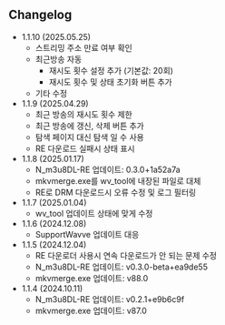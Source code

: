 ## Changelog
- 1.1.10 (2025.05.25)
  - 스트리밍 주소 만료 여부 확인
  - 최근방송 자동
      - 재시도 횟수 설정 추가 (기본값: 20회)
      - 재시도 횟수 및 상태 초기화 버튼 추가
  - 기타 수정
- 1.1.9 (2025.04.29)
  - 최근 방송의 재시도 횟수 제한
  - 최근 방송에 갱신, 삭제 버튼 추가
  - 탐색 페이지 대신 탐색 일 수 사용
  - RE 다운로드 실패시 상태 표시
- 1.1.8 (2025.01.17)
  - N_m3u8DL-RE 업데이트: 0.3.0+1a52a7a
  - mkvmerge.exe를 wv_tool에 내장된 파일로 대체
  - RE로 DRM 다운로드시 오류 수정 및 로그 필터링
- 1.1.7 (2025.01.04)
  - wv_tool 업데이트 상태에 맞게 수정
- 1.1.6 (2024.12.08)
  - SupportWavve 업데이트 대응
- 1.1.5 (2024.12.04)
  - RE 다운로더 사용시 연속 다운로드가 안 되는 문제 수정
  - N_m3u8DL-RE 업데이트: v0.3.0-beta+ea9de55
  - mkvmerge.exe 업데이트: v88.0
- 1.1.4 (2024.10.11)
  - N_m3u8DL-RE 업데이트: v0.2.1+e9b6c9f
  - mkvmerge.exe 업데이트: v87.0
